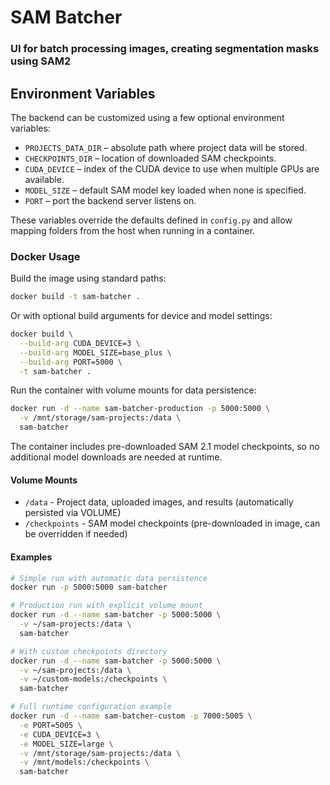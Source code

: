 # SAM Batcher
### UI for batch processing images, creating segmentation masks using SAM2

## Environment Variables

The backend can be customized using a few optional environment variables:

* `PROJECTS_DATA_DIR` – absolute path where project data will be stored.
* `CHECKPOINTS_DIR` – location of downloaded SAM checkpoints.
* `CUDA_DEVICE` – index of the CUDA device to use when multiple GPUs are available.
* `MODEL_SIZE` – default SAM model key loaded when none is specified.
* `PORT` – port the backend server listens on.

These variables override the defaults defined in `config.py` and allow mapping
folders from the host when running in a container.

### Docker Usage

Build the image using standard paths:

```bash
docker build -t sam-batcher .
```

Or with optional build arguments for device and model settings:

```bash
docker build \
  --build-arg CUDA_DEVICE=3 \
  --build-arg MODEL_SIZE=base_plus \
  --build-arg PORT=5000 \
  -t sam-batcher .
```

Run the container with volume mounts for data persistence:

```bash
docker run -d --name sam-batcher-production -p 5000:5000 \
  -v /mnt/storage/sam-projects:/data \
  sam-batcher
```

The container includes pre-downloaded SAM 2.1 model checkpoints, so no additional model downloads are needed at runtime.

#### Volume Mounts

- `/data` - Project data, uploaded images, and results (automatically persisted via VOLUME)
- `/checkpoints` - SAM model checkpoints (pre-downloaded in image, can be overridden if needed)

#### Examples

```bash
# Simple run with automatic data persistence
docker run -p 5000:5000 sam-batcher

# Production run with explicit volume mount
docker run -d --name sam-batcher -p 5000:5000 \
  -v ~/sam-projects:/data \
  sam-batcher

# With custom checkpoints directory
docker run -d --name sam-batcher -p 5000:5000 \
  -v ~/sam-projects:/data \
  -v ~/custom-models:/checkpoints \
  sam-batcher

# Full runtime configuration example
docker run -d --name sam-batcher-custom -p 7000:5005 \
  -e PORT=5005 \
  -e CUDA_DEVICE=3 \
  -e MODEL_SIZE=large \
  -v /mnt/storage/sam-projects:/data \
  -v /mnt/models:/checkpoints \
  sam-batcher
```